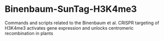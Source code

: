 # Binenbaum-SunTag-H3K4me3
Commands and scripts related to the Binenbaum et al. CRISPR targeting of H3K4me3 activates gene expression and unlocks centromeric recombination in plants

